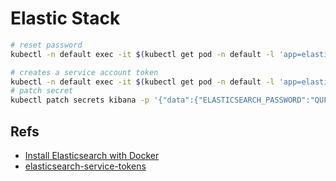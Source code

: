 # Elastic Stack

```bash
# reset password
kubectl -n default exec -it $(kubectl get pod -n default -l 'app=elasticsearch' -o jsonpath='{.items[0].metadata.name}') -- elasticsearch-reset-password -u elastic

# creates a service account token
kubectl -n default exec -it $(kubectl get pod -n default -l 'app=elasticsearch' -o jsonpath='{.items[0].metadata.name}') -- elasticsearch-service-tokens create elastic/kibana kibana-token
# patch secret
kubectl patch secrets kibana -p '{"data":{"ELASTICSEARCH_PASSWORD":"QUFFQUFXVnNZWE4wYVdNdmEybGlZVzVoTDJ0cFltRnVZUzEwYjJ0bGJqb3lTa1pqUm1SZmNGRlhUMFp5VFhwMWJtSnJabWgzCg=="}}'
```

## Refs

- [Install Elasticsearch with Docker](https://www.elastic.co/guide/en/elasticsearch/reference/8.1/docker.html)
- [elasticsearch-service-tokens](https://www.elastic.co/guide/en/elasticsearch/reference/8.0/service-tokens-command.html)
